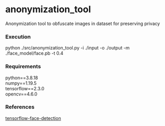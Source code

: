 # anonymization_tool
Anonymization tool to obfuscate images in dataset for preserving privacy

### Execution
python ./src/anonymization_tool.py -i ./input -o ./output -m ./face_model/face.pb -t 0.4  

### Requirements
python==3.8.18  
numpy==1.19.5  
tensorflow==2.3.0  
opencv==4.6.0

### References
[tensorflow-face-detection](https://github.com/yeephycho/tensorflow-face-detection)
